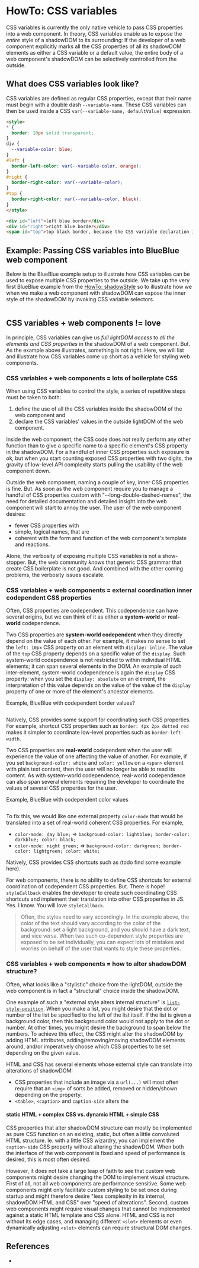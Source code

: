 # HowTo: CSS variables

CSS variables is currently the only native vehicle to pass CSS properties into a web component.
In theory, CSS variables enable us to expose the *entire* style of a shadowDOM to its surrounding: 
If the developer of a web component explicitly marks all the CSS properties of all its shadowDOM elements
as either a CSS variable or a default value, the entire body of a web component's shadowDOM
can be selectively controlled from the outside.

## What does CSS variables look like?

CSS variables are defined as regular CSS properties, except that their name must begin with a double
dash `--variable-name`. These CSS variables can then be used inside a CSS `var(--variable-name, defaultValue)` 
expression.

```html
<style>
* {
  border: 10px solid transparent;
}
div {
  --variable-color: blue;
}
#left {
  border-left-color: var(--variable-color, orange);
}                   
#right {
  border-right-color: var(--variable-color);
}                   
#top {
  border-right-color: var(--variable-color, black);
}                   
</style>

<div id="left">left blue border</div>
<div id="right">right blue border</div>
<span id="top">top black border, because the CSS variable declaration is only set on the div elements</span>
```

## Example: Passing CSS variables into BlueBlue web component

Below is the BlueBlue example setup to illustrate how CSS variables can be used to expose multiple
CSS properties to the outside. We take up the very first BlueBlue example from the 
[HowTo: shadowStyle](HowTo1_shadowStyle) so to illustrate how we when we make a web component with
shadowDOM can expose the inner style of the shadowDOM by invoking CSS variable selectors.

```html

```

## CSS variables + web components != love

In principle, CSS variables can give us *full lightDOM access* to 
*all the elements and CSS properties* in the shadowDOM of a web component.
But. As the example above illustrates, something is not right. 
Here, we will list and illustrate how CSS variables come up short as a vehicle for styling web components.

### CSS variables + web components = lots of boilerplate CSS

When using CSS variables to control the style, a series of repetitive steps must be taken to both:
1. define the use of all the CSS variables inside the shadowDOM of the web component and
2. declare the CSS variables' values in the outside lightDOM of the web component.

Inside the web component, the CSS code does not really perform any other function than to give a specific
name to a specific element's CSS property in the shadowDOM. For a handful of inner CSS properties
such exposure is ok, but when you start counting exposed CSS properties with two digits, the gravity
of low-level API complexity starts pulling the usability of the web component down.

Outside the web component, naming a couple of key, inner CSS properties is fine. 
But. As soon as the web component require you to manage a handful of CSS properties custom with 
"--long-double-dashed-names", the need for detailed documentation and detailed insight into the 
web component will start to annoy the user. The user of the web component desires:
* fewer CSS properties with
* simple, logical names, that are
* coherent with the form and function of the web component's template and reactions.
 
Alone, the verbosity of exposing multiple CSS variables is not a show-stopper.
But, the web community *knows* that generic CSS grammar that create CSS boilerplate is not good.
And combined with the other coming problems, the verbosity issues escalate.

### CSS variables + web components = external coordination inner codependent CSS properties
                                                                                     
Often, CSS properties are codependent. This codependence can have several origins, but we can think
of it as either a **system-world** or **real-world** codependence. 

Two CSS properties are **system-world codependent** when they directly depend on the value of each other.
For example, it makes no sense to set the `left: 10px` CSS property on an element with `display: inline`. 
The value of the `top` CSS property depends on a specific value of the `display`.
Such system-world codependence is not restricted to within individual HTML elements; 
it can span several elements in the DOM. An example of such inter-element, system-world codependence
is again the `display` CSS property: when you set the `display: absolute` on an element, the interpretation
of this value depends on the value of the value of the `display` property of one or more of the element's 
ancestor elements.

Example, BlueBlue with codependent border values?

```html

```

Natively, CSS provides some support for coordinating such CSS properties.
For example, shortcut CSS properties such as `border: 4px 2px dotted red` makes it simpler to coordinate
low-level properties such as `border-left-width`.

Two CSS properties are **real-world** codependent when the user will experience the value of one affecting
the value of another. For example, if you set `background-color: white` and `color: yellow` on a `<span>`
element with plain text content, then the user will no longer be able to read its content. 
As with system-world codependence, real-world codependence can also span several elements requiring the
developer to coordinate the values of several CSS properties for the user.

Example, BlueBlue with codependent color values

```html

```

To fix this, we would like one external property `color-mode` that would be translated into a set
of real-world coherent CSS properties. For example, 
* `color-mode: day blue;` => `background-color: lightblue; border-color: darkblue; color: black;`
* `color-mode: night green;` => `background-color: darkgreen; border-color: lightgreen; color: white;`

Natively, CSS provides CSS shortcuts such as (todo find some example here).

For web components, there is no ability to define CSS shortcuts for external coordination of codependent
CSS properties. But. There is hope! `styleCallback` enables the developer to create such coordinating
CSS shortcuts and implement their translation into other CSS properites in JS. Yes. I know. You will
love `styleCallback`.

> Often, the styles need to vary accordingly. In the example above, the color of the text should vary according
  to the color of the background: set a light background, and you should have a dark text, and vice versa.
  When two such co-dependent style properties are exposed to be set individually, you can expect lots
  of mistakes and worries on behalf of the user that wants to style these properties.

### CSS variables + web components = how to alter shadowDOM structure?

Often, what looks like a "stylistic" choice from the lightDOM, outside the web component is in fact
a "structural" choice inside the shadowDOM.

One example of such a "external style alters internal structure" is
[`list-style-position`](https://developer.mozilla.org/en-US/docs/Web/CSS/list-style-position).
When you make a list, you might desire that the dot or number of the list be specified to the left of
the list itself. If the list is given a background color, then this background color would not
apply to the dot or number. At other times, you might desire the background to span below the numbers.
To achieve this effect, the CSS might alter the shadowDOM by adding HTML attributes, 
adding/removing/moving shadowDOM elements around, and/or imperatively choose which CSS properties to 
be set depending on the given value.

HTML and CSS has several elements whose external style can translate into alterations of shadowDOM:
 * CSS properties that include an image via a `url(...)` will most often require that an `<img>` of
   sorts be added, removed or hidden/shown depending on the property.
 * `<table>`, `<caption>` and `caption-side` alters the 

#### static HTML + complex CSS vs. dynamic HTML + simple CSS
 
CSS properties that alter shadowDOM structure can mostly be implemented as pure CSS function on an 
existing, static, but often a little convoluted HTML structure. Ie. with a little CSS wizardry, you
can implement the `caption-side` CSS property without altering the shadowDOM. When both the interface
of the web component is fixed and speed of performance is desired, this is most often desired.

However, it does not take a large leap of faith to see that custom web components might desire changing
the DOM to implement visual structure. First of all, not all web components are performance sensitive.
Some web components might only facilitate custom styling to be set once during startup and might 
therefore desire "less complexity in its internal, shadowDOM HTML and CSS" over "speed of alterations".
Second, custom web components might require visual changes that cannot be implemented against a static
HTML template and CSS alone. HTML and CSS is not without its edge cases, and managing different 
`<slot>` elements or even dynamically adjusting `<slot>` elements can require structural DOM changes.

## References

 * 

